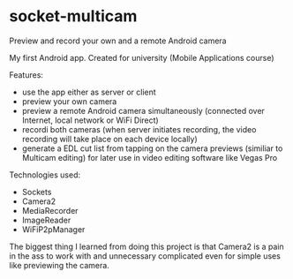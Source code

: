 # socket-multicam
Preview and record your own and a remote Android camera

My first Android app. Created for university (Mobile Applications course)

Features:
- use the app either as server or client
- preview your own camera
- preview a remote Android camera simultaneously (connected over Internet, local network or WiFi Direct)
- recordi both cameras (when server initiates recording, the video recording will take place on each device locally)
- generate a EDL cut list from tapping on the camera previews (similiar to Multicam editing) for later use in video editing software like Vegas Pro

Technologies used:
- Sockets
- Camera2
- MediaRecorder
- ImageReader
- WiFiP2pManager

The biggest thing I learned from doing this project is that Camera2 is a pain in the ass to work with and unnecessary complicated even for simple uses like previewing the camera.
